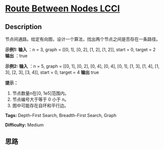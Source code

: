 # [Route Between Nodes LCCI][title]

## Description

节点间通路。给定有向图，设计一个算法，找出两个节点之间是否存在一条路径。

**示例1:**
            **输入** ：n = 3, graph = [[0, 1], [0, 2], [1, 2], [1, 2]], start = 0, target = 2    **输出** ：true    

**示例2:**
            **输入** ：n = 5, graph = [[0, 1], [0, 2], [0, 4], [0, 4], [0, 1], [1, 3], [1, 4], [1, 3], [2, 3], [3, 4]], start = 0, target = 4    **输出** true    

**提示：**

  1. 节点数量n在[0, 1e5]范围内。
  2. 节点编号大于等于 0 小于 n。
  3. 图中可能存在自环和平行边。


**Tags:** Depth-First Search, Breadth-First Search, Graph

**Difficulty:** Medium

## 思路

[title]: https://leetcode-cn.com/problems/route-between-nodes-lcci
